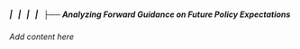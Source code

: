 ##### |   |   |   |   ├── Analyzing Forward Guidance on Future Policy Expectations

*Add content here*